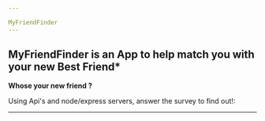 ```yaml
---

MyFriendFinder
---
```


MyFriendFinder is an App to help match you with your new Best Friend*
---

**Whose your new friend ?**

Using Api's and node/express servers, answer the survey to find out!:


---



